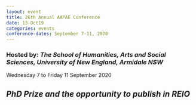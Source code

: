 ```yaml
---
layout: event
title: 26th Annual AAPAE Conference
date: 13-Oct19
categories: events
conference-dates: September 7-11, 2020
---
```


### Hosted by: _The School of Humanities, Arts and Social Sciences, University of New England, Armidale NSW_

Wednesday 7 to Friday 11 September 2020

## _PhD Prize and the opportunity to publish in REIO_
